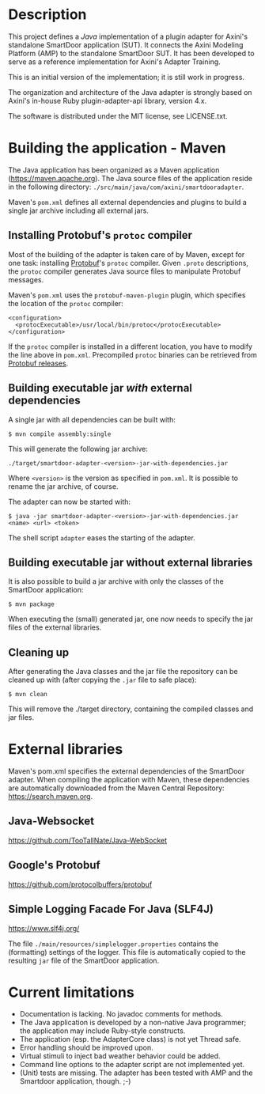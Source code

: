 # Description

This project defines a *Java* implementation of a plugin adapter for Axini's standalone SmartDoor application (SUT). It connects the Axini Modeling Platform (AMP) to the standalone SmartDoor SUT. It has been developed to serve as a reference implementation for Axini's Adapter Training.

This is an initial version of the implementation; it is still work in progress.

The organization and architecture of the Java adapter is strongly based on Axini's in-house Ruby plugin-adapter-api library, version 4.x.

The software is distributed under the MIT license, see LICENSE.txt.


# Building the application - Maven

The Java application has been organized as a Maven application (https://maven.apache.org). The Java source files of the application reside in the following directory: 
`./src/main/java/com/axini/smartdooradapter`.

Maven's `pom.xml` defines all external dependencies and plugins to build a single jar archive including all external jars.

## Installing Protobuf's `protoc` compiler

Most of the building of the adapter is taken care of by Maven, except for one task: installing [Protobuf](https://github.com/protocolbuffers/protobuf)'s `protoc` compiler. Given `.proto` descriptions, the `protoc` compiler generates Java source files to manipulate Protobuf messages. 

Maven's `pom.xml` uses the `protobuf-maven-plugin` plugin, which specifies the location of the `protoc` compiler:
```
<configuration>
  <protocExecutable>/usr/local/bin/protoc</protocExecutable>
</configuration>
```
If the `protoc` compiler is installed in a different location, you have to modify the line above in `pom.xml`. Precompiled `protoc` binaries can be retrieved from [Protobuf releases](https://github.com/protocolbuffers/protobuf/releases).

## Building executable jar *with* external dependencies

A single jar with all dependencies can be built with:
```
$ mvn compile assembly:single
```
This will generate the following jar archive:
```
./target/smartdoor-adapter-<version>-jar-with-dependencies.jar
```
Where `<version>` is the version as specified in `pom.xml`. It is possible to rename the jar archive, of course.

The adapter can now be started with:
```
$ java -jar smartdoor-adapter-<version>-jar-with-dependencies.jar <name> <url> <token>
```
The shell script `adapter` eases the starting of the adapter.

## Building executable jar without external libraries

It is also possible to build a jar archive with only the classes of the SmartDoor application:
```
$ mvn package
```
When executing the (small) generated jar, one now needs to specify the jar files of the external libraries.

## Cleaning up

After generating the Java classes and the jar file the repository can be cleaned up with (after copying the `.jar` file to safe place):
```
$ mvn clean
```
This will remove the ./target directory, containing the compiled classes and jar files.


# External libraries

Maven's pom.xml specifies the external dependencies of the SmartDoor adapter. When compiling the application with Maven, these dependencies are automatically downloaded from the Maven Central Repository: https://search.maven.org.

## Java-Websocket
https://github.com/TooTallNate/Java-WebSocket

## Google's Protobuf
https://github.com/protocolbuffers/protobuf

## Simple Logging Facade For Java (SLF4J)
https://www.slf4j.org/

The file `./main/resources/simplelogger.properties` contains the (formatting) settings of the logger. This file is automatically copied to the resulting `jar` file of the SmartDoor application.


# Current limitations

- Documentation is lacking. No javadoc comments for methods.
- The Java application is developed by a non-native Java programmer; the application may include Ruby-style constructs.
- The application (esp. the AdapterCore class) is not yet Thread safe.
- Error handling should be improved upon.
- Virtual stimuli to inject bad weather behavior could be added.
- Command line options to the adapter script are not implemented yet.
- (Unit) tests are missing. The adapter has been tested with AMP and the Smartdoor application, though. ;-)
